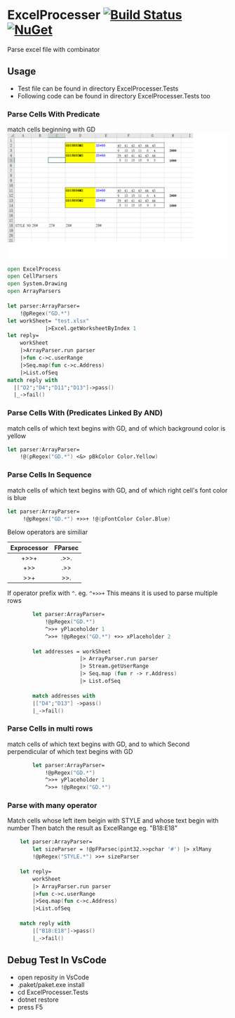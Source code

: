 # ExcelProcesser [![Build Status](https://travis-ci.org/humhei/ExcelProcesser.svg?branch=master)](https://travis-ci.org/humhei/ExcelProcesser) [![NuGet](https://img.shields.io/nuget/v/ExcelProcesser.svg?colorB=green)](https://www.nuget.org/packages/ExcelProcesser)
Parse excel file with combinator
## Usage
 * Test file can be found in directory ExcelProcesser.Tests
 * Following code can be found in directory ExcelProcesser.Tests too
### Parse Cells With Predicate
match cells beginning with GD
![image](https://github.com/humhei/Resources/blob/Resources/Untitled.png)
```fsharp
open ExcelProcess
open CellParsers
open System.Drawing
open ArrayParsers

let parser:ArrayParser=
    !@pRegex("GD.*")
let workSheet= "test.xlsx"
            |>Excel.getWorksheetByIndex 1    
let reply=
    workSheet
    |>ArrayParser.run parser
    |>fun c->c.userRange
    |>Seq.map(fun c->c.Address)
    |>List.ofSeq
match reply with
  |["D2";"D4";"D11";"D13"]->pass()
  |_->fail()
```
### Parse Cells With (Predicates Linked By AND)
match cells of which text begins with GD,
and of which background color is yellow
```fsharp
let parser:ArrayParser=
    !@(pRegex("GD.*") <&> pBkColor Color.Yellow)
```
### Parse Cells In Sequence
match cells of which text begins with GD,
and of which right cell's font color is blue 
```fsharp
let parser:ArrayParser=
     !@pRegex("GD.*") +>>+ !@(pFontColor Color.Blue)          
```
Below operators are similiar

| Exprocessor  | FParsec |
| :-------------: | :-------------: |
| +>>+ | .>>. |
| +>> | .>> |
| >>+ | >>. |

If operator prefix with `^`.
eg. `^+>>+`
This means it is used to parse multiple rows

```fsharp
        let parser:ArrayParser=
            !@pRegex("GD.*")
            ^>>+ yPlaceholder 1
            ^>>+ !@pRegex("GD.*") +>> xPlaceholder 2
                    
        let addresses = workSheet
                       |> ArrayParser.run parser
                       |> Stream.getUserRange
                       |> Seq.map (fun r -> r.Address)
                       |> List.ofSeq

        match addresses with
        |["D4";"D13"] ->pass()
        |_->fail()    
```

### Parse Cells in multi rows
match cells of which text begins with GD,
and to which Second perpendicular of which text begins with GD
```fsharp
        let parser:ArrayParser=
            !@pRegex("GD.*")
            ^>>+ yPlaceholder 1
            ^>>+ !@pRegex("GD.*")
```
### Parse with many operator
Match cells whose left item beigin with STYLE
and whose text begin with number
Then batch the result as ExcelRange eg. "B18:E18"
```fsharp
    let parser:ArrayParser=
        let sizeParser = !@pFParsec(pint32.>>pchar '#') |> xlMany
        !@pRegex("STYLE.*") >>+ sizeParser
                
    let reply=
        workSheet
        |> ArrayParser.run parser
        |>fun c->c.userRange
        |>Seq.map(fun c->c.Address)
        |>List.ofSeq  
        
    match reply with
        |["B18:E18"]->pass()
        |_->fail()   
```
## Debug Test In VsCode
  * open reposity in VsCode
  * .paket/paket.exe install
  * cd ExcelProcesser.Tests
  * dotnet restore
  * press F5
